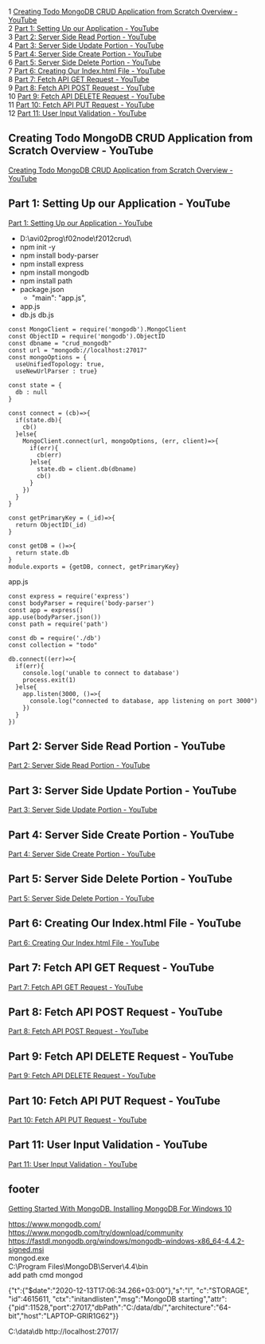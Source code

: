1 [Creating Todo MongoDB CRUD Application from Scratch Overview - YouTube](#Creating-Todo-MongoDB-CRUD-Application-from-Scratch-Overview---YouTube)  
2 [Part 1: Setting Up our Application - YouTube](#Part-1:-Setting-Up-our-Application---YouTube)  
3 [Part 2: Server Side Read Portion - YouTube](#Part-2:-Server-Side-Read-Portion---YouTube)  
4 [Part 3: Server Side Update Portion - YouTube](#Part-3:-Server-Side-Update-Portion---YouTube)  
5 [Part 4: Server Side Create Portion - YouTube](#Part-4:-Server-Side-Create-Portion---YouTube)  
6 [Part 5: Server Side Delete Portion - YouTube](#Part-5:-Server-Side-Delete-Portion---YouTube)  
7 [Part 6: Creating Our Index.html File - YouTube](#Part-6:-Creating-Our-Index.html-File---YouTube)  
8 [Part 7: Fetch API GET Request - YouTube](#Part-7:-Fetch-API-GET-Request---YouTube)  
9 [Part 8: Fetch API POST Request - YouTube](#Part-8:-Fetch-API-POST-Request---YouTube)  
10 [Part 9: Fetch API DELETE Request - YouTube](#Part-9:-Fetch-API-DELETE-Request---YouTube)  
11 [Part 10: Fetch API PUT Request - YouTube](#Part-10:-Fetch-API-PUT-Request---YouTube)  
12 [Part 11: User Input Validation - YouTube](#Part-11:-User-Input-Validation---YouTube)  
## Creating Todo MongoDB CRUD Application from Scratch Overview - YouTube  
[Creating Todo MongoDB CRUD Application from Scratch Overview - YouTube](https://www.youtube.com/watch?v=U7vikICNygc&list=PLvTjg4siRgU1ucYFHJy1tkwFjf73D0fGa&index=1)  
  
## Part 1: Setting Up our Application - YouTube  
[Part 1: Setting Up our Application - YouTube](https://www.youtube.com/watch?v=XhoaRFYAlEc&list=PLvTjg4siRgU1ucYFHJy1tkwFjf73D0fGa&index=2)  
- D:\avi02prog\f02node\f2012crud\  
- npm init -y
- npm install body-parser
- npm install express
- npm install mongodb
- npm install path
- package.json
  - "main": "app.js",
- app.js
- db.js
db.js     
```
const MongoClient = require('mongodb').MongoClient
const ObjectID = require('mongodb').ObjectID
const dbname = "crud_mongodb"
const url = "mongodb://localhost:27017"
const mongoOptions = {
  useUnifiedTopology: true,
  useNewUrlParser : true}

const state = {
  db : null
}

const connect = (cb)=>{
  if(state.db){
    cb()
  }else{
    MongoClient.connect(url, mongoOptions, (err, client)=>{
      if(err){
        cb(err)
      }else{
        state.db = client.db(dbname)
        cb()
      }
    })
  }
}

const getPrimaryKey = (_id)=>{
  return ObjectID(_id)
}

const getDB = ()=>{
  return state.db
}
module.exports = {getDB, connect, getPrimaryKey}
```
app.js  
```
const express = require('express')
const bodyParser = require('body-parser')
const app = express()
app.use(bodyParser.json())
const path = require('path')

const db = require('./db')
const collection = "todo"

db.connect((err)=>{
  if(err){
    console.log('unable to connect to database')
    process.exit(1)
  }else{
    app.listen(3000, ()=>{
      console.log("connected to database, app listening on port 3000")
    })
  }
})
```   
  
## Part 2: Server Side Read Portion - YouTube  
[Part 2: Server Side Read Portion - YouTube](https://www.youtube.com/watch?v=EI_qpDHRUfQ&list=PLvTjg4siRgU1ucYFHJy1tkwFjf73D0fGa&index=3)  
  
## Part 3: Server Side Update Portion - YouTube  
[Part 3: Server Side Update Portion - YouTube](https://www.youtube.com/watch?v=lz0cdQKPSUo&list=PLvTjg4siRgU1ucYFHJy1tkwFjf73D0fGa&index=4)  
  
## Part 4: Server Side Create Portion - YouTube  
[Part 4: Server Side Create Portion - YouTube](https://www.youtube.com/watch?v=tXPi-6o6SLU&list=PLvTjg4siRgU1ucYFHJy1tkwFjf73D0fGa&index=5)  
  
## Part 5: Server Side Delete Portion - YouTube  
[Part 5: Server Side Delete Portion - YouTube](https://www.youtube.com/watch?v=zzOsSAuqI2g&list=PLvTjg4siRgU1ucYFHJy1tkwFjf73D0fGa&index=6)  
  
## Part 6: Creating Our Index.html File - YouTube  
[Part 6: Creating Our Index.html File - YouTube](https://www.youtube.com/watch?v=M1CfumCoNZg&list=PLvTjg4siRgU1ucYFHJy1tkwFjf73D0fGa&index=7)  
  
## Part 7: Fetch API GET Request - YouTube  
[Part 7: Fetch API GET Request - YouTube](https://www.youtube.com/watch?v=QNjXFsCWNaA&list=PLvTjg4siRgU1ucYFHJy1tkwFjf73D0fGa&index=8)  
  
## Part 8: Fetch API POST Request - YouTube  
[Part 8: Fetch API POST Request - YouTube](https://www.youtube.com/watch?v=Gj_NlmjtLCM&list=PLvTjg4siRgU1ucYFHJy1tkwFjf73D0fGa&index=9)  
  
## Part 9: Fetch API DELETE Request - YouTube  
[Part 9: Fetch API DELETE Request - YouTube](https://www.youtube.com/watch?v=oqrKYyWTvIA&list=PLvTjg4siRgU1ucYFHJy1tkwFjf73D0fGa&index=10)  
  
## Part 10: Fetch API PUT Request - YouTube  
[Part 10: Fetch API PUT Request - YouTube](https://www.youtube.com/watch?v=CbXJPF-ei_A&list=PLvTjg4siRgU1ucYFHJy1tkwFjf73D0fGa&index=11)  
  
## Part 11: User Input Validation - YouTube  
[Part 11: User Input Validation - YouTube](https://www.youtube.com/watch?v=Hn-w9mx8FF4&list=PLvTjg4siRgU1ucYFHJy1tkwFjf73D0fGa&index=12)  
  
  
  
## footer
[Getting Started With MongoDB. Installing MongoDB For Windows 10](https://www.youtube.com/watch?v=3TvDUiclcFk&list=PLvTjg4siRgU1XVKER93YtJ2tCTXHCTBlT)    

https://www.mongodb.com/  
https://www.mongodb.com/try/download/community  
https://fastdl.mongodb.org/windows/mongodb-windows-x86_64-4.4.2-signed.msi  
mongod.exe  
C:\Program Files\MongoDB\Server\4.4\bin  
add path
cmd
mongod

{"t":{"$date":"2020-12-13T17:06:34.266+03:00"},"s":"I",  "c":"STORAGE",  "id":4615611, "ctx":"initandlisten","msg":"MongoDB starting","attr":{"pid":11528,"port":27017,"dbPath":"C:/data/db/","architecture":"64-bit","host":"LAPTOP-GRIR1G62"}}  

C:\data\db
http://localhost:27017/

